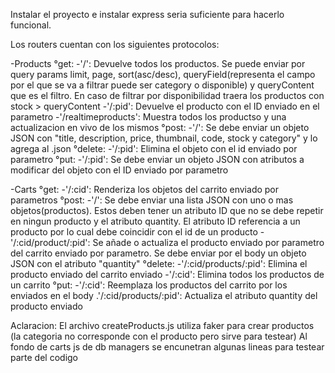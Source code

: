 Instalar el proyecto e instalar express seria suficiente para hacerlo funcional.

Los routers cuentan con los siguientes protocolos:

-Products
  °get:
      -'/': Devuelve todos los productos. Se puede enviar por query params limit, page, sort(asc/desc), queryField(representa el campo por el que se va a filtrar puede ser category o disponible) y queryContent que es el
            filtro. En caso de filtrar por disponibilidad traera los productos con stock > queryContent
      -'/:pid': Devuelve el producto con el ID enviado en el parametro
      -'/realtimeproducts': Muestra todos los productso y una actualizacion en vivo de los mismos
   °post:
      -'/': Se debe enviar un objeto JSON con "title, description, price, thumbnail, code, stock y category" y lo agrega al .json
   °delete:
      -'/:pid': Elimina el objeto con el id enviado por parametro
   °put:
      -'/:pid': Se debe enviar un objeto JSON con atributos a modificar del objeto con el ID enviado por parametro

-Carts
   °get:
      -'/:cid': Renderiza los objetos del carrito enviado por parametros
   °post:
      -'/': Se debe enviar una lista JSON con uno o mas objetos(productos). Estos deben tener un atributo ID que no se debe repetir en ningun producto y el atributo quantity. El atributo ID referencia a un producto por lo
         cual debe coincidir con el id de un producto
      -'/:cid/product/:pid': Se añade o actualiza el producto enviado por parametro del carrito enviado por parametro. Se debe enviar por el body un objeto JSON con el atributo "quantity"
   °delete:
      -'/:cid/products/:pid': Elimina el producto enviado del carrito enviado
      -'/:cid': Elimina todos los productos de un carrito
   °put:
      -'/:cid': Reemplaza los productos del carrito por los enviados en el body
      .'/:cid/products/:pid': Actualiza el atributo quantity del producto enviado


Aclaracion: El archivo createProducts.js utiliza faker para crear productos (la categoria no corresponde con el producto pero sirve para testear)
Al fondo de carts js de db managers se encunetran algunas lineas para testear parte del codigo

